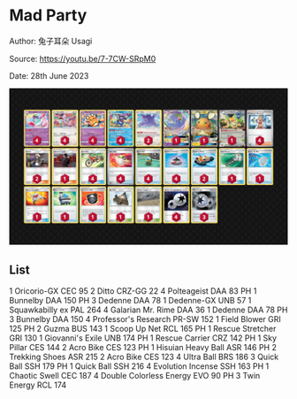 # Mad Party

Author: 兔子耳朵 Usagi

Source: <https://youtu.be/7-7CW-SRpM0>

Date: 28th June 2023

![decklist](../../images/PAL/Mad%20Party/2-%20Mad%20Party.png)

## List

1 Oricorio-GX CEC 95
2 Ditto CRZ-GG 22
4 Polteageist DAA 83 PH
1 Bunnelby DAA 150 PH
3 Dedenne DAA 78
1 Dedenne-GX UNB 57
1 Squawkabilly ex PAL 264
4 Galarian Mr. Rime DAA 36
1 Dedenne DAA 78 PH
3 Bunnelby DAA 150
4 Professor's Research PR-SW 152
1 Field Blower GRI 125 PH
2 Guzma BUS 143
1 Scoop Up Net RCL 165 PH
1 Rescue Stretcher GRI 130
1 Giovanni's Exile UNB 174 PH
1 Rescue Carrier CRZ 142 PH
1 Sky Pillar CES 144
2 Acro Bike CES 123 PH
1 Hisuian Heavy Ball ASR 146 PH
2 Trekking Shoes ASR 215
2 Acro Bike CES 123
4 Ultra Ball BRS 186
3 Quick Ball SSH 179 PH
1 Quick Ball SSH 216
4 Evolution Incense SSH 163 PH
1 Chaotic Swell CEC 187
4 Double Colorless Energy EVO 90 PH
3 Twin Energy RCL 174
